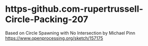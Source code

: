 # https-github.com-rupertrussell-Circle-Packing-207
Based on Circle Spawning with No Intersection by Michael Pinn https://www.openprocessing.org/sketch/157175
